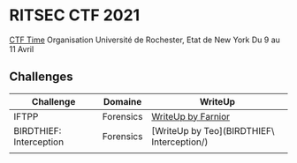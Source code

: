 # RITSEC CTF 2021

[CTF Time](https://ctftime.org/event/1309)
Organisation Université de Rochester, Etat de New York
Du 9 au 11 Avril

## Challenges

| Challenge | Domaine | WriteUp |
| --- | --- | --- |
| IFTPP | Forensics | [WriteUp by Farnior](IFTPP/) |
| BIRDTHIEF: Interception | Forensics | [WriteUp by Teo](BIRDTHIEF\ Interception/) |
|     |     |     |


